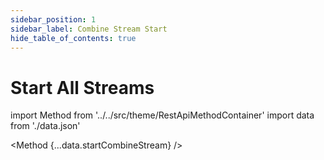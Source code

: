 ```yaml
---
sidebar_position: 1
sidebar_label: Combine Stream Start
hide_table_of_contents: true
---
```


# Start All Streams

import Method from '../../src/theme/RestApiMethodContainer'
import data from './data.json'

<Method
{...data.startCombineStream}
/>
